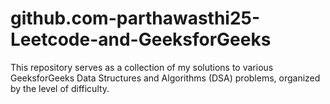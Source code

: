 # github.com-parthawasthi25-Leetcode-and-GeeksforGeeks
This repository serves as a collection of my solutions to various GeeksforGeeks Data Structures and Algorithms (DSA) problems, organized by the level of difficulty.
